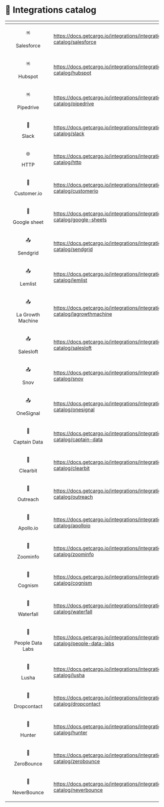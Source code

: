 # 📖 Integrations catalog



<table data-view="cards"><thead><tr><th></th><th align="center"></th><th></th><th data-hidden data-card-target data-type="content-ref"></th></tr></thead><tbody><tr><td></td><td align="center"><p><span data-gb-custom-inline data-tag="emoji" data-code="1fa85">🪅</span> </p><p>Salesforce</p></td><td></td><td><a href="https://docs.getcargo.io/integrations/integrations-catalog/salesforce">https://docs.getcargo.io/integrations/integrations-catalog/salesforce</a></td></tr><tr><td></td><td align="center"><p><span data-gb-custom-inline data-tag="emoji" data-code="1fa85">🪅</span> </p><p>Hubspot</p></td><td></td><td><a href="https://docs.getcargo.io/integrations/integrations-catalog/hubspot">https://docs.getcargo.io/integrations/integrations-catalog/hubspot</a></td></tr><tr><td></td><td align="center"><p><span data-gb-custom-inline data-tag="emoji" data-code="1fa85">🪅</span> </p><p>Pipedrive</p></td><td></td><td><a href="https://docs.getcargo.io/integrations/integrations-catalog/pipedrive">https://docs.getcargo.io/integrations/integrations-catalog/pipedrive</a></td></tr><tr><td></td><td align="center"><p><span data-gb-custom-inline data-tag="emoji" data-code="1f3b1">🎱</span> </p><p>Slack</p></td><td></td><td><a href="https://docs.getcargo.io/integrations/integrations-catalog/slack">https://docs.getcargo.io/integrations/integrations-catalog/slack</a></td></tr><tr><td></td><td align="center"><p><span data-gb-custom-inline data-tag="emoji" data-code="1f310">🌐</span> </p><p>HTTP</p></td><td></td><td><a href="https://docs.getcargo.io/integrations/integrations-catalog/http">https://docs.getcargo.io/integrations/integrations-catalog/http</a></td></tr><tr><td></td><td align="center"><p><span data-gb-custom-inline data-tag="emoji" data-code="1f367">🍧</span> </p><p>Customer.io</p></td><td></td><td><a href="https://docs.getcargo.io/integrations/integrations-catalog/customerio">https://docs.getcargo.io/integrations/integrations-catalog/customerio</a></td></tr><tr><td></td><td align="center"><p><span data-gb-custom-inline data-tag="emoji" data-code="1f9ee">🧮</span></p><p>Google sheet</p></td><td></td><td><a href="https://docs.getcargo.io/integrations/integrations-catalog/google-sheets">https://docs.getcargo.io/integrations/integrations-catalog/google-sheets</a></td></tr><tr><td></td><td align="center"><p><span data-gb-custom-inline data-tag="emoji" data-code="1f4e4">📤</span> </p><p>Sendgrid</p></td><td></td><td><a href="https://docs.getcargo.io/integrations/integrations-catalog/sendgrid">https://docs.getcargo.io/integrations/integrations-catalog/sendgrid</a></td></tr><tr><td></td><td align="center"><p><span data-gb-custom-inline data-tag="emoji" data-code="1f4e4">📤</span> </p><p>Lemlist</p></td><td></td><td><a href="https://docs.getcargo.io/integrations/integrations-catalog/lemlist">https://docs.getcargo.io/integrations/integrations-catalog/lemlist</a></td></tr><tr><td></td><td align="center"><p><span data-gb-custom-inline data-tag="emoji" data-code="1f4e4">📤</span> </p><p>  La Growth Machine</p></td><td></td><td><a href="https://docs.getcargo.io/integrations/integrations-catalog/lagrowthmachine">https://docs.getcargo.io/integrations/integrations-catalog/lagrowthmachine</a></td></tr><tr><td></td><td align="center"><p><span data-gb-custom-inline data-tag="emoji" data-code="1f4e4">📤</span> </p><p>Salesloft</p></td><td></td><td><a href="https://docs.getcargo.io/integrations/integrations-catalog/salesloft">https://docs.getcargo.io/integrations/integrations-catalog/salesloft</a></td></tr><tr><td></td><td align="center"><p><span data-gb-custom-inline data-tag="emoji" data-code="1f4e4">📤</span> </p><p>Snov</p></td><td></td><td><a href="https://docs.getcargo.io/integrations/integrations-catalog/snov">https://docs.getcargo.io/integrations/integrations-catalog/snov</a></td></tr><tr><td></td><td align="center"><p><span data-gb-custom-inline data-tag="emoji" data-code="1f4e4">📤</span> </p><p>OneSignal</p></td><td></td><td><a href="https://docs.getcargo.io/integrations/integrations-catalog/onesignal">https://docs.getcargo.io/integrations/integrations-catalog/onesignal</a></td></tr><tr><td></td><td align="center"><p><span data-gb-custom-inline data-tag="emoji" data-code="1f52d">🔭</span> </p><p>Captain Data</p></td><td></td><td><a href="https://docs.getcargo.io/integrations/integrations-catalog/captain-data">https://docs.getcargo.io/integrations/integrations-catalog/captain-data</a></td></tr><tr><td></td><td align="center"><p><span data-gb-custom-inline data-tag="emoji" data-code="1f52d">🔭</span> </p><p>Clearbit</p></td><td></td><td><a href="https://docs.getcargo.io/integrations/integrations-catalog/clearbit">https://docs.getcargo.io/integrations/integrations-catalog/clearbit</a></td></tr><tr><td></td><td align="center"><p><span data-gb-custom-inline data-tag="emoji" data-code="1f52d">🔭</span> </p><p>Outreach</p></td><td></td><td><a href="https://docs.getcargo.io/integrations/integrations-catalog/outreach">https://docs.getcargo.io/integrations/integrations-catalog/outreach</a></td></tr><tr><td></td><td align="center"><p><span data-gb-custom-inline data-tag="emoji" data-code="1f52d">🔭</span> </p><p>Apollo.io</p></td><td></td><td><a href="https://docs.getcargo.io/integrations/integrations-catalog/apolloio">https://docs.getcargo.io/integrations/integrations-catalog/apolloio</a></td></tr><tr><td></td><td align="center"><p><span data-gb-custom-inline data-tag="emoji" data-code="1f52d">🔭</span> </p><p>Zoominfo</p></td><td></td><td><a href="https://docs.getcargo.io/integrations/integrations-catalog/zoominfo">https://docs.getcargo.io/integrations/integrations-catalog/zoominfo</a></td></tr><tr><td></td><td align="center"><p><span data-gb-custom-inline data-tag="emoji" data-code="1f52d">🔭</span> </p><p>Cognism</p></td><td></td><td><a href="https://docs.getcargo.io/integrations/integrations-catalog/cognism">https://docs.getcargo.io/integrations/integrations-catalog/cognism</a></td></tr><tr><td></td><td align="center"><p><span data-gb-custom-inline data-tag="emoji" data-code="1f52d">🔭</span> </p><p>Waterfall</p></td><td></td><td><a href="https://docs.getcargo.io/integrations/integrations-catalog/waterfall">https://docs.getcargo.io/integrations/integrations-catalog/waterfall</a></td></tr><tr><td></td><td align="center"><p><span data-gb-custom-inline data-tag="emoji" data-code="1f52d">🔭</span> </p><p>People Data Labs</p></td><td></td><td><a href="https://docs.getcargo.io/integrations/integrations-catalog/people-data-labs">https://docs.getcargo.io/integrations/integrations-catalog/people-data-labs</a></td></tr><tr><td></td><td align="center"><p><span data-gb-custom-inline data-tag="emoji" data-code="1f52d">🔭</span> </p><p>Lusha</p></td><td></td><td><a href="https://docs.getcargo.io/integrations/integrations-catalog/lusha">https://docs.getcargo.io/integrations/integrations-catalog/lusha</a></td></tr><tr><td></td><td align="center"><p><span data-gb-custom-inline data-tag="emoji" data-code="1f52d">🔭</span> </p><p>Dropcontact</p></td><td></td><td><a href="https://docs.getcargo.io/integrations/integrations-catalog/dropcontact">https://docs.getcargo.io/integrations/integrations-catalog/dropcontact</a></td></tr><tr><td></td><td align="center"><p><span data-gb-custom-inline data-tag="emoji" data-code="1f693">🚓</span> </p><p>Hunter</p></td><td></td><td><a href="https://docs.getcargo.io/integrations/integrations-catalog/hunter">https://docs.getcargo.io/integrations/integrations-catalog/hunter</a></td></tr><tr><td></td><td align="center"><p><span data-gb-custom-inline data-tag="emoji" data-code="1f693">🚓</span> </p><p>ZeroBounce</p></td><td></td><td><a href="https://docs.getcargo.io/integrations/integrations-catalog/zerobounce">https://docs.getcargo.io/integrations/integrations-catalog/zerobounce</a></td></tr><tr><td></td><td align="center"><p><span data-gb-custom-inline data-tag="emoji" data-code="1f693">🚓</span> </p><p>NeverBounce</p></td><td></td><td><a href="https://docs.getcargo.io/integrations/integrations-catalog/neverbounce">https://docs.getcargo.io/integrations/integrations-catalog/neverbounce</a></td></tr></tbody></table>

